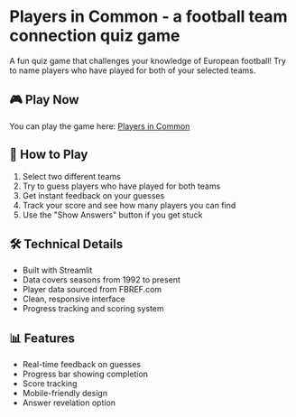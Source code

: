 # Players in Common - a football team connection quiz game

A fun quiz game that challenges your knowledge of European football! Try to name players who have played for both of your selected teams.

## 🎮 Play Now

You can play the game here: [Players in Common](https://players-in-common.streamlit.app)

## 🎯 How to Play

1. Select two different teams
2. Try to guess players who have played for both teams
3. Get instant feedback on your guesses
4. Track your score and see how many players you can find
5. Use the "Show Answers" button if you get stuck

## 🛠️ Technical Details

- Built with Streamlit
- Data covers seasons from 1992 to present
- Player data sourced from FBREF.com
- Clean, responsive interface
- Progress tracking and scoring system

## 📊 Features

- Real-time feedback on guesses
- Progress bar showing completion
- Score tracking
- Mobile-friendly design
- Answer revelation option
